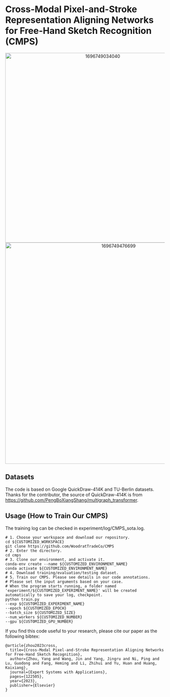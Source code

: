 # Cross-Modal Pixel-and-Stroke Representation Aligning Networks for Free-Hand Sketch Recognition (CMPS)

<div align=center>
<img width="600" alt="1696749034040" src="https://github.com/WoodratTradeCo/CMPS/assets/38500652/aeb21671-edd6-489f-8571-43c029958842">
</div>
<div align=center>
<img width="700" alt="1696749476699" src="https://github.com/WoodratTradeCo/CMPS/assets/38500652/31b94d91-4b28-46d6-ac58-68b6fe5605de">
</div>

## Datasets
The code is based on Google QuickDraw-414K and TU-Berlin datasets. Thanks for the contributor, the source of QuickDraw-414K is from https://github.com/PengBoXiangShang/multigraph_transformer.
## Usage (How to Train Our CMPS)
The training log can be checked in experiment/log/CMPS_sota.log.

    # 1. Choose your workspace and download our repository.
    cd ${CUSTOMIZED_WORKSPACE}
    git clone https://github.com/WoodratTradeCo/CMPS
    # 2. Enter the directory.
    cd cmps
    # 3. Clone our environment, and activate it.
    conda-env create --name ${CUSTOMIZED_ENVIRONMENT_NAME}
    conda activate ${CUSTOMIZED_ENVIRONMENT_NAME}
    # 4. Download training/evaluation/testing dataset.
    # 5. Train our CMPS. Please see details in our code annotations.
    # Please set the input arguments based on your case.
    # When the program starts running, a folder named 'experiment/${CUSTOMIZED_EXPERIMENT_NAME}' will be created automatically to save your log, checkpoint.
    python train.py 
    --exp ${CUSTOMIZED_EXPERIMENT_NAME}
    --epoch ${CUSTOMIZED_EPOCH}
    --batch_size ${CUSTOMIZED_SIZE}   
    --num_workers ${CUSTOMIZED_NUMBER} 
    --gpu ${CUSTOMIZED_GPU_NUMBER}
If you find this code useful to your research, please cite our paper as the following bibtex:

    @article{zhou2023cross,
      title={Cross-Modal Pixel-and-Stroke Representation Aligning Networks for Free-Hand Sketch Recognition},
      author={Zhou, Yang and Wang, Jin and Yang, Jingru and Ni, Ping and Lu, Guodong and Fang, Heming and Li, Zhihui and Yu, Huan and Huang, Kaixiang},
      journal={Expert Systems with Applications},
      pages={122505},
      year={2023},
      publisher={Elsevier}
    }
